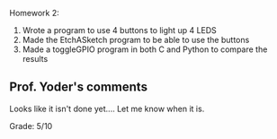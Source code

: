 Homework 2:

1) Wrote a program to use 4 buttons to light up 4 LEDS
2) Made the EtchASketch program to be able to use the buttons
3) Made a toggleGPIO program in both C and Python to compare the results

## Prof. Yoder's comments

Looks like it isn't done yet....
Let me know when it is.

Grade:  5/10
